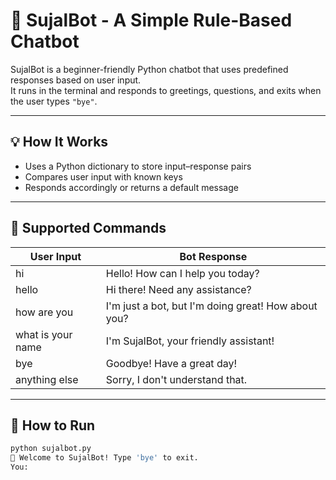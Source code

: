# 🤖 SujalBot - A Simple Rule-Based Chatbot

SujalBot is a beginner-friendly Python chatbot that uses predefined responses based on user input.  
It runs in the terminal and responds to greetings, questions, and exits when the user types `"bye"`.

---

## 💡 How It Works

- Uses a Python dictionary to store input–response pairs
- Compares user input with known keys
- Responds accordingly or returns a default message

---

## 🎯 Supported Commands

| User Input           | Bot Response                                  |
|----------------------|-----------------------------------------------|
| hi                   | Hello! How can I help you today?              |
| hello                | Hi there! Need any assistance?                |
| how are you          | I'm just a bot, but I'm doing great! How about you? |
| what is your name    | I'm SujalBot, your friendly assistant!        |
| bye                  | Goodbye! Have a great day!                    |
| anything else        | Sorry, I don't understand that.               |

---

## 🚀 How to Run

```bash
python sujalbot.py
🤖 Welcome to SujalBot! Type 'bye' to exit.
You:
